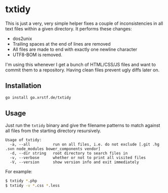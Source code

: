 # txtidy

This is just a very, very simple helper fixes a couple of inconsistencies in all
text files within a given directory. It performs these changes:

* dos2unix
* Trailing spaces at the end of lines are removed
* All files are made to end with exactly one newline character
* UTF8-BOM is removed.

I'm using this whenever I get a bunch of HTML/CSS/JS files and want to commit
them to a repository. Having clean files prevent ugly diffs later on.

## Installation

```bash
go install go.xrstf.de/txtidy
```

## Usage

Just run the ``txtidy`` binary and give the filename patterns to match against
all files from the starting directory resursively.

```
Usage of txtidy:
  -a, --all          run on all files, i.e. do not exclude [.git .hg .svn node_modules bower_components vendor]
  -d, --dir string   root directory to search files in
  -v, --verbose      whether or not to print all visited files
  -V, --version      show version info and exit immediately
```

For example:

```bash
$ txtidy *.php
$ txtidy -v *.css *.less
```
